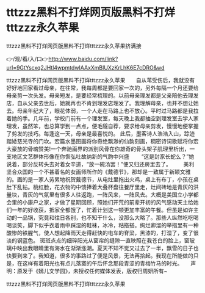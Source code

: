 # tttzzz黑料不打烊网页版黑料不打烊tttzzz永久苹果
tttzzz黑料不打烊网页版黑料不打烊tttzzz永久苹果挤满接

👉/观/看/入/口👉http://www.baidu.com/link?url=9GtYscxq2JHtl4wpmtdwIAAxXmBlUXzKrLhK6E7cDRO&wd

tttzzz黑料不打烊网页版黑料不打烊tttzzz永久苹果　　自从苇受伤后，我就没有好好地回家看过母亲，在往常，我每周都是要回家一次的，另外每隔一个月还要给母亲剪一次头发。母亲短发，是要经常梳理的。以前母亲理发都是父亲陪他去理发店，自从父亲去世后，她就再也不肯到理发店理发了。我理解母亲，也并不想让她去。母亲年纪大了，眼花体弱，一个人走在马路上也不放心。平时过马路都是我拉着她的手。几年前，学校门前有一个理发室，每天晚上我都抽空到理发室去学人家理发，虽然笨，也总算学到一点点，便毛隧自荐，要求给母亲剪发，慢慢地便掌握了剪发的技巧。每逢这一天，母亲是最喜悦的。
此后，墨客诗人浩浩入山，踪迹踏矮慈光寺的门坎。宏篇水墨图画将你奇绝飘渺的仙韵刻画，稠密诗词歌赋将你宏大豪放的骨魂赞美!一个奔驰画界的派别风骨在你雄奇的骨头架子肌理里析出，一支地区文艺群体形像在你恢弘吐故纳新的气韵中兴盛
　　“这是封豕长蛇么？”她说着，部分反转头去对着女辛道，“放一碗汤罢！”便又归还房里去了。
　　美利坚合众国的一个不甚着名的女画师所作的《戴德节》，那却是一致属于新颖文雅的。画的是一家人劳累地祝贺戴德节，从电灶里拖出火鸡，桌上有布丁，小孩在桌肚下乱钻。桃红脸，花衣物的中馈捧着大叠杯盘往餐厅里走，灶间砖地是青灰的洪量块，青灰的气氛里有很多人往返跑，一阵风来，一阵风去。大概是美国立小学都会里的小康户之家，才做了星期回顾，照她们开荒的前辈开初的风气感动天主给她们一年的好收获，抵家全都饿了，忙着计划这一顿更加丰富的午餐。但虽是如许主动的一品锅，究竟和往日各别，也不知干什么，没那么大略了。那些人纵然吃吃喝喝谈笑，脚下似乎衣着雨中踩湿的鞋袜，冰冷，粘搭搭。绚烂卿溜的举措里有一种酸惨的铁腥气，使人想起降雨天走得赶快的电车的脊梁，黑漆的，打湿了，变了很淡的钢蓝色。
斑斑点点的细碎阳光从窗帘的缝隙一直映照在我苍白的脸上，窗玻璃中映出我眼睛里有海水在渐渐涨潮。夏天不知不觉又过去了一半，飘雪的日子也快要到来了。我知道，很多的事路过了便是风景，无法再拾起。我现在所能做的只是，在这样有着阳光也有点儿落寞的午后怀念那段青涩的青梅竹马的时光。　　声明：原发于《嫣儿文学园》，未授权任何媒体发表，版权归周妍所有~

tttzzz黑料不打烊网页版黑料不打烊tttzzz永久苹果
